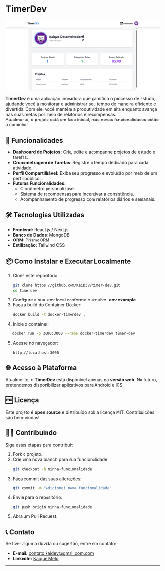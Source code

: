 # TimerDev

![TimerDev](/public/image-4.png)

**TimerDev** é uma aplicação inovadora que gamifica o processo de estudo, ajudando você a monitorar e administrar seu tempo de maneira eficiente e divertida. Com ele, você mantém a produtividade em alta enquanto avança nas suas metas por meio de relatórios e recompensas.  
Atualmente, o projeto está em fase inicial, mas novas funcionalidades estão a caminho!

## 🚀 Funcionalidades

- **Dashboard de Projetos:** Crie, edite e acompanhe projetos de estudo e tarefas.
- **Cronometragem de Tarefas:** Registre o tempo dedicado para cada atividade.
- **Perfil Compartilhável:** Exiba seu progresso e evolução por meio de um perfil público.
- **Futuras Funcionalidades:**
  - Cronômetro personalizável.
  - Sistema de recompensas para incentivar a consistência.
  - Acompanhamento de progresso com relatórios diários e semanais.

## 🛠️ Tecnologias Utilizadas

- **Frontend:** React.js / Next.js
- **Banco de Dados:** MongoDB
- **ORM:** PrismaORM
- **Estilização:** Tailwind CSS

## 📦 Como Instalar e Executar Localmente

1. Clone este repositório:
   ```bash
   git clone https://github.com/KaiD3v/timer-dev.git
   cd timerdev
   ```
2. Configure a sua .env local conforme o arquivo **.env.example**
3. Faça a build do Container Docker:
   ```bash
   docker build -t docker-timerdev .
   ```
4. Inicie o container:
```bash
   docker run -p 3000:3000 --name docker-timerdev timer-dev
``` 
5. Acesse no navegador:
   ```
   http://localhost:3000
   ```

## 🌐 Acesso à Plataforma

Atualmente, o **TimerDev** está disponível apenas na **versão web**. No futuro, pretendemos disponibilizar aplicativos para Android e iOS.

## 🆓 Licença

Este projeto é **open source** e distribuído sob a licença MIT. Contribuições são bem-vindas!

## 🧑‍💻 Contribuindo

Siga estas etapas para contribuir:

1. Fork o projeto.
2. Crie uma nova branch para sua funcionalidade:
   ```bash
   git checkout -b minha-funcionalidade
   ```
3. Faça commit das suas alterações:
   ```bash
   git commit -m "Adicionei nova funcionalidade"
   ```
4. Envie para o repositório:
   ```bash
   git push origin minha-funcionalidade
   ```
5. Abra um Pull Request.

## 📞 Contato

Se tiver alguma dúvida ou sugestão, entre em contato:

- **E-mail:** contato.kaidev@gmail.com.com
- **LinkedIn:** [Kaique Melo](https://www.linkedin.com/in/kaique-ricardo-de-melo-98969b256/)

---
